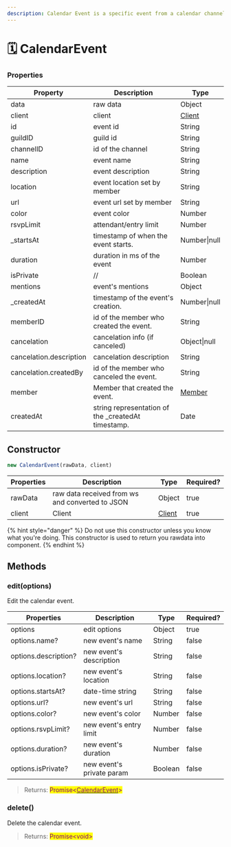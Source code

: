 ```yaml
---
description: Calendar Event is a specific event from a calendar channel, so obvious.
---
```


# 🗓 CalendarEvent

### Properties

| Property                | Description                                         | Type                |
| ----------------------- | --------------------------------------------------- | ------------------- |
| data                    | raw data                                            | Object              |
| client                  | client                                              | [Client](client.md) |
| id                      | event id                                            | String              |
| guildID                 | guild id                                            | String              |
| channelID               | id of the channel                                   | String              |
| name                    | event name                                          | String              |
| description             | event description                                   | String              |
| location                | event location set by member                        | String              |
| url                     | event url set by member                             | String              |
| color                   | event color                                         | Number              |
| rsvpLimit               | attendant/entry limit                               | Number              |
| \_startsAt              | timestamp of when the event starts.                 | Number\|null        |
| duration                | duration in ms of the event                         | Number              |
| isPrivate               | //                                                  | Boolean             |
| mentions                | event's mentions                                    | Object              |
| \_createdAt             | timestamp of the event's creation.                  | Number\|null        |
| memberID                | id of the member who created the event.             | String              |
| cancelation             | cancelation info (if canceled)                      | Object\|null        |
| cancelation.description | cancelation description                             | String              |
| cancelation.createdBy   | id of the member who canceled the event.            | String              |
| member                  | Member that created the event.                      | [Member](member.md) |
| createdAt               | string representation of the \_createdAt timestamp. | Date                |

## Constructor

```javascript
new CalendarEvent(rawData, client)
```

| Properties | Description                                     | Type                | Required? |
| ---------- | ----------------------------------------------- | ------------------- | --------- |
| rawData    | raw data received from ws and converted to JSON | Object              | true      |
| client     | Client                                          | [Client](client.md) | true      |

{% hint style="danger" %}
Do not use this constructor unless you know what you're doing. This constructor is used to return you rawdata into component.
{% endhint %}

## Methods

### edit(options)

Edit the calendar event.

| Properties           | Description               | Type    | Required? |
| -------------------- | ------------------------- | ------- | --------- |
| options              | edit options              | Object  | true      |
| options.name?        | new event's name          | String  | false     |
| options.description? | new event's description   | String  | false     |
| options.location?    | new event's location      | String  | false     |
| options.startsAt?    | date-time string          | String  | false     |
| options.url?         | new event's url           | String  | false     |
| options.color?       | new event's color         | Number  | false     |
| options.rsvpLimit?   | new event's entry limit   | Number  | false     |
| options.duration?    | new event's duration      | Number  | false     |
| options.isPrivate?   | new event's private param | Boolean | false     |

> Returns: <mark style="color:purple;">Promise<</mark>[<mark style="color:purple;">CalendarEvent</mark>](calendarevent.md)<mark style="color:purple;">></mark>

### delete()

Delete the calendar event.

> Returns: <mark style="color:purple;">Promise\<void></mark>
